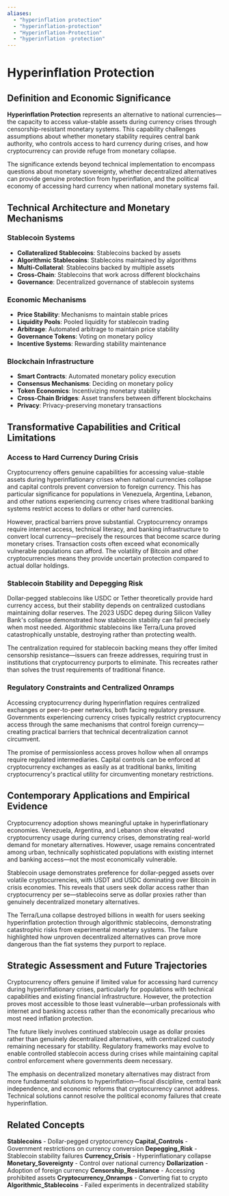 ```yaml
---
aliases:
  - "hyperinflation protection"
  - "hyperinflation-protection"
  - "Hyperinflation-Protection"
  - "hyperinflation -protection"
---
```


# Hyperinflation Protection

## Definition and Economic Significance

**Hyperinflation Protection** represents an alternative to national currencies—the capacity to access value-stable assets during currency crises through censorship-resistant monetary systems. This capability challenges assumptions about whether monetary stability requires central bank authority, who controls access to hard currency during crises, and how cryptocurrency can provide refuge from monetary collapse.

The significance extends beyond technical implementation to encompass questions about monetary sovereignty, whether decentralized alternatives can provide genuine protection from hyperinflation, and the political economy of accessing hard currency when national monetary systems fail.

## Technical Architecture and Monetary Mechanisms

### Stablecoin Systems
- **Collateralized Stablecoins**: Stablecoins backed by assets
- **Algorithmic Stablecoins**: Stablecoins maintained by algorithms
- **Multi-Collateral**: Stablecoins backed by multiple assets
- **Cross-Chain**: Stablecoins that work across different blockchains
- **Governance**: Decentralized governance of stablecoin systems

### Economic Mechanisms
- **Price Stability**: Mechanisms to maintain stable prices
- **Liquidity Pools**: Pooled liquidity for stablecoin trading
- **Arbitrage**: Automated arbitrage to maintain price stability
- **Governance Tokens**: Voting on monetary policy
- **Incentive Systems**: Rewarding stability maintenance

### Blockchain Infrastructure
- **Smart Contracts**: Automated monetary policy execution
- **Consensus Mechanisms**: Deciding on monetary policy
- **Token Economics**: Incentivizing monetary stability
- **Cross-Chain Bridges**: Asset transfers between different blockchains
- **Privacy**: Privacy-preserving monetary transactions

## Transformative Capabilities and Critical Limitations

### Access to Hard Currency During Crisis

Cryptocurrency offers genuine capabilities for accessing value-stable assets during hyperinflationary crises when national currencies collapse and capital controls prevent conversion to foreign currency. This has particular significance for populations in Venezuela, Argentina, Lebanon, and other nations experiencing currency crises where traditional banking systems restrict access to dollars or other hard currencies.

However, practical barriers prove substantial. Cryptocurrency onramps require internet access, technical literacy, and banking infrastructure to convert local currency—precisely the resources that become scarce during monetary crises. Transaction costs often exceed what economically vulnerable populations can afford. The volatility of Bitcoin and other cryptocurrencies means they provide uncertain protection compared to actual dollar holdings.

### Stablecoin Stability and Depegging Risk

Dollar-pegged stablecoins like USDC or Tether theoretically provide hard currency access, but their stability depends on centralized custodians maintaining dollar reserves. The 2023 USDC depeg during Silicon Valley Bank's collapse demonstrated how stablecoin stability can fail precisely when most needed. Algorithmic stablecoins like Terra/Luna proved catastrophically unstable, destroying rather than protecting wealth.

The centralization required for stablecoin backing means they offer limited censorship resistance—issuers can freeze addresses, requiring trust in institutions that cryptocurrency purports to eliminate. This recreates rather than solves the trust requirements of traditional finance.

### Regulatory Constraints and Centralized Onramps

Accessing cryptocurrency during hyperinflation requires centralized exchanges or peer-to-peer networks, both facing regulatory pressure. Governments experiencing currency crises typically restrict cryptocurrency access through the same mechanisms that control foreign currency—creating practical barriers that technical decentralization cannot circumvent.

The promise of permissionless access proves hollow when all onramps require regulated intermediaries. Capital controls can be enforced at cryptocurrency exchanges as easily as at traditional banks, limiting cryptocurrency's practical utility for circumventing monetary restrictions.

## Contemporary Applications and Empirical Evidence

Cryptocurrency adoption shows meaningful uptake in hyperinflationary economies. Venezuela, Argentina, and Lebanon show elevated cryptocurrency usage during currency crises, demonstrating real-world demand for monetary alternatives. However, usage remains concentrated among urban, technically sophisticated populations with existing internet and banking access—not the most economically vulnerable.

Stablecoin usage demonstrates preference for dollar-pegged assets over volatile cryptocurrencies, with USDT and USDC dominating over Bitcoin in crisis economies. This reveals that users seek dollar access rather than cryptocurrency per se—stablecoins serve as dollar proxies rather than genuinely decentralized monetary alternatives.

The Terra/Luna collapse destroyed billions in wealth for users seeking hyperinflation protection through algorithmic stablecoins, demonstrating catastrophic risks from experimental monetary systems. The failure highlighted how unproven decentralized alternatives can prove more dangerous than the fiat systems they purport to replace.

## Strategic Assessment and Future Trajectories

Cryptocurrency offers genuine if limited value for accessing hard currency during hyperinflationary crises, particularly for populations with technical capabilities and existing financial infrastructure. However, the protection proves most accessible to those least vulnerable—urban professionals with internet and banking access rather than the economically precarious who most need inflation protection.

The future likely involves continued stablecoin usage as dollar proxies rather than genuinely decentralized alternatives, with centralized custody remaining necessary for stability. Regulatory frameworks may evolve to enable controlled stablecoin access during crises while maintaining capital control enforcement where governments deem necessary.

The emphasis on decentralized monetary alternatives may distract from more fundamental solutions to hyperinflation—fiscal discipline, central bank independence, and economic reforms that cryptocurrency cannot address. Technical solutions cannot resolve the political economy failures that create hyperinflation.

## Related Concepts

**Stablecoins** - Dollar-pegged cryptocurrency
**Capital_Controls** - Government restrictions on currency conversion
**Depegging_Risk** - Stablecoin stability failures
**Currency_Crisis** - Hyperinflationary collapse
**Monetary_Sovereignty** - Control over national currency
**Dollarization** - Adoption of foreign currency
**Censorship_Resistance** - Accessing prohibited assets
**Cryptocurrency_Onramps** - Converting fiat to crypto
**Algorithmic_Stablecoins** - Failed experiments in decentralized stability